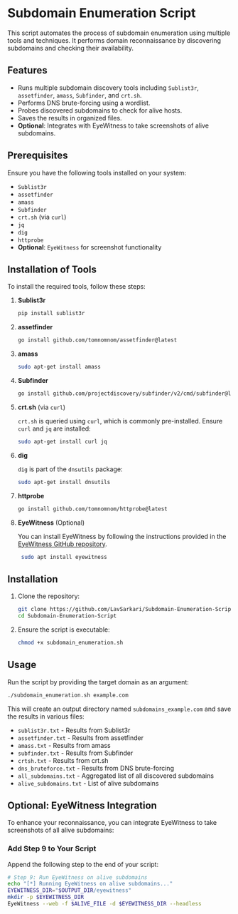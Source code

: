 # Subdomain Enumeration Script

This script automates the process of subdomain enumeration using multiple tools and techniques. It performs domain reconnaissance by discovering subdomains and checking their availability.

## Features

- Runs multiple subdomain discovery tools including `Sublist3r`, `assetfinder`, `amass`, `Subfinder`, and `crt.sh`.
- Performs DNS brute-forcing using a wordlist.
- Probes discovered subdomains to check for alive hosts.
- Saves the results in organized files.
- **Optional**: Integrates with EyeWitness to take screenshots of alive subdomains.

## Prerequisites

Ensure you have the following tools installed on your system:

- `Sublist3r`
- `assetfinder`
- `amass`
- `Subfinder`
- `crt.sh` (via `curl`)
- `jq`
- `dig`
- `httprobe`
- **Optional**: `EyeWitness` for screenshot functionality

## Installation of Tools

To install the required tools, follow these steps:

1. **Sublist3r**

    ```bash
    pip install sublist3r
    ```

2. **assetfinder**

    ```bash
    go install github.com/tomnomnom/assetfinder@latest
    ```

3. **amass**

    ```bash
    sudo apt-get install amass
    ```

4. **Subfinder**

    ```bash
    go install github.com/projectdiscovery/subfinder/v2/cmd/subfinder@latest
    ```

5. **crt.sh** (via `curl`)

    `crt.sh` is queried using `curl`, which is commonly pre-installed. Ensure `curl` and `jq` are installed:

    ```bash
    sudo apt-get install curl jq
    ```

6. **dig**

    `dig` is part of the `dnsutils` package:

    ```bash
    sudo apt-get install dnsutils
    ```

7. **httprobe**

    ```bash
    go install github.com/tomnomnom/httprobe@latest
    ```

8. **EyeWitness** (Optional)

    You can install EyeWitness by following the instructions provided in the [EyeWitness GitHub repository](https://github.com/FortyNorthSecurity/EyeWitness).
   ```bash
    sudo apt install eyewitness
    ```

## Installation

1. Clone the repository:

    ```bash
    git clone https://github.com/LavSarkari/Subdomain-Enumeration-Script.git
    cd Subdomain-Enumeration-Script
    ```

2. Ensure the script is executable:

    ```bash
    chmod +x subdomain_enumeration.sh
    ```

## Usage

Run the script by providing the target domain as an argument:

```bash
./subdomain_enumeration.sh example.com
```

This will create an output directory named `subdomains_example.com` and save the results in various files:

- `sublist3r.txt` - Results from Sublist3r
- `assetfinder.txt` - Results from assetfinder
- `amass.txt` - Results from amass
- `subfinder.txt` - Results from Subfinder
- `crtsh.txt` - Results from crt.sh
- `dns_bruteforce.txt` - Results from DNS brute-forcing
- `all_subdomains.txt` - Aggregated list of all discovered subdomains
- `alive_subdomains.txt` - List of alive subdomains

## Optional: EyeWitness Integration

To enhance your reconnaissance, you can integrate EyeWitness to take screenshots of all alive subdomains:

### Add Step 9 to Your Script

Append the following step to the end of your script:

```bash
# Step 9: Run EyeWitness on alive subdomains
echo "[*] Running EyeWitness on alive subdomains..."
EYEWITNESS_DIR="$OUTPUT_DIR/eyewitness"
mkdir -p $EYEWITNESS_DIR
EyeWitness --web -f $ALIVE_FILE -d $EYEWITNESS_DIR --headless
